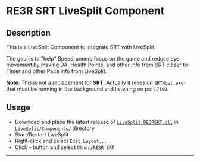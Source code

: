 # RE3R SRT LiveSplit Component

## Description

This is a LiveSplit Component to integrate SRT with LiveSplit. 

The goal is to "help" Speedrunners focus on the game and reduce eye movement by making DA, Health Points, and 
other info from SRT closer to Timer and other Pace info from LiveSplit.

**Note**: This is not a replacement for **SRT**. Actually it relies on `SRTHost.exe` that must be running in the 
background and listening on port `7190`.

## Usage

- Download and place the latest release of [`LiveSplit.RE3RSRT.dll`](https://github.com/mbnatafgi/LiveSplit.RE3R-SRT/releases) 
  in `LiveSplit/Components/` directory
- Start/Restart LiveSplit
- Right-click and select `Edit Layout...`
- Click `+` button and select `Other/RE3R SRT`

---